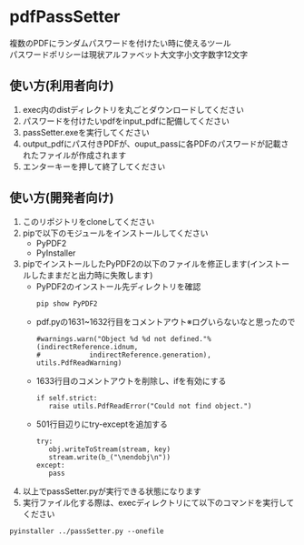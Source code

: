 # pdfPassSetter
複数のPDFにランダムパスワードを付けたい時に使えるツール  
パスワードポリシーは現状アルファベット大文字小文字数字12文字  

## 使い方(利用者向け)
1. exec内のdistディレクトリを丸ごとダウンロードしてください
1. パスワードを付けたいpdfをinput_pdfに配備してください
1. passSetter.exeを実行してください
1. output_pdfにパス付きPDFが、ouput_passに各PDFのパスワードが記載されたファイルが作成されます
1. エンターキーを押して終了してください

## 使い方(開発者向け)
1. このリポジトリをcloneしてください
1. pipで以下のモジュールをインストールしてください
   - PyPDF2
   - PyInstaller
1. pipでインストールしたPyPDF2の以下のファイルを修正します(インストールしたままだと出力時に失敗します)  
   - PyPDF2のインストール先ディレクトリを確認
     ```
     pip show PyPDF2
     ```
   - pdf.pyの1631~1632行目をコメントアウト※ログいらないなと思ったので
     ```
     #warnings.warn("Object %d %d not defined."%(indirectReference.idnum,
     #            indirectReference.generation), utils.PdfReadWarning)
     ```
   - 1633行目のコメントアウトを削除し、ifを有効にする
     ```
     if self.strict:
        raise utils.PdfReadError("Could not find object.")
     ```
   - 501行目辺りにtry-exceptを追加する
     ```
     try:
        obj.writeToStream(stream, key)
        stream.write(b_("\nendobj\n"))
     except:
        pass
     ```
1. 以上でpassSetter.pyが実行できる状態になります
1. 実行ファイル化する際は、execディレクトリにて以下のコマンドを実行してください
```
pyinstaller ../passSetter.py --onefile
```
